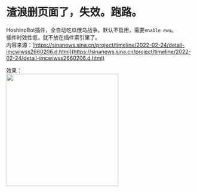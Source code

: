 # 渣浪删页面了，失效。跑路。

HoshinoBot插件，全自动吃瓜俄乌战争。默认不启用，需要`enable ewu`。  
插件时效性低，就不放在插件索引里了。  
内容来源：[https://sinanews.sina.cn/project/timeline/2022-02-24/detail-imcwiwss2660206.d.html](https://sinanews.sina.cn/project/timeline/2022-02-24/detail-imcwiwss2660206.d.html)  

效果：  
<img src=https://user-images.githubusercontent.com/53001305/155662627-cd70ed1b-cb67-406f-9866-c93c58a9f193.jpg width=300px>
